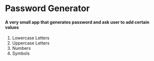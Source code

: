 # Password Generator

#### A very small app that generates password and ask user to add certain values

1. Lowercase Letters
2. Uppercase Letters
3. Numbers
4. Symbols
